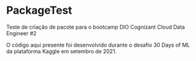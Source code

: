# PackageTest
Teste de criação de pacote para o bootcamp DIO Cognizant Cloud Data Engineer #2

O código aqui presente foi desenvolvido durante o desafio 30 Days of ML da plataforma Kaggle em setembro de 2021.
